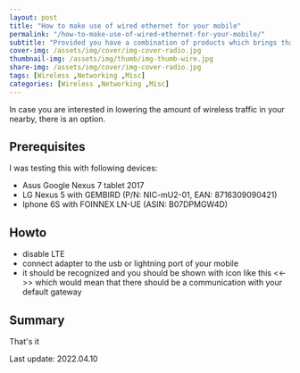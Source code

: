 ```yaml
---
layout: post
title: "How to make use of wired ethernet for your mobile"
permalink: "/how-to-make-use-of-wired-ethernet-for-your-mobile/"
subtitle: "Provided you have a combination of products which brings that functinality"
cover-img: /assets/img/cover/img-cover-radio.jpg
thumbnail-img: /assets/img/thumb/img-thumb-wire.jpg
share-img: /assets/img/cover/img-cover-radio.jpg
tags: [Wireless ,Networking ,Misc]
categories: [Wireless ,Networking ,Misc]
---
```

In case you are interested in lowering the amount of wireless traffic in your nearby, there is an option.

## Prerequisites

I was testing this with following devices:

+ Asus Google Nexus 7 tablet 2017
+ LG Nexus 5 with GEMBIRD (P/N: NIC-mU2-01, EAN: 8716309090421)
+ Iphone 6S with FOINNEX LN-UE (ASIN: B07DPMGW4D)

## Howto

+ disable LTE
+ connect adapter to the usb or lightning port of your mobile
+ it should be recognized and you should be shown with icon like this <<->> which would mean that there should be a communication with your default gateway

## Summary

That's it

Last update: 2022.04.10
